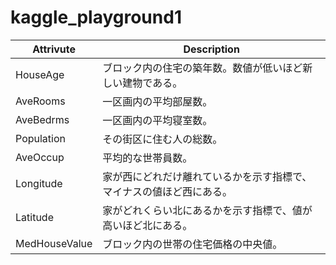 # kaggle_playground1  
| Attrivute     | Description |
| ------------- | ---------------------------------------------------------|
| HouseAge      | ブロック内の住宅の築年数。数値が低いほど新しい建物である。|
| AveRooms      | 一区画内の平均部屋数。|
| AveBedrms     | 一区画内の平均寝室数。|
| Population    | その街区に住む人の総数。|
| AveOccup      | 平均的な世帯員数。|
| Longitude     | 家が西にどれだけ離れているかを示す指標で、マイナスの値ほど西にある。|
| Latitude      | 家がどれくらい北にあるかを示す指標で、値が高いほど北にある。|
| MedHouseValue | ブロック内の世帯の住宅価格の中央値。|